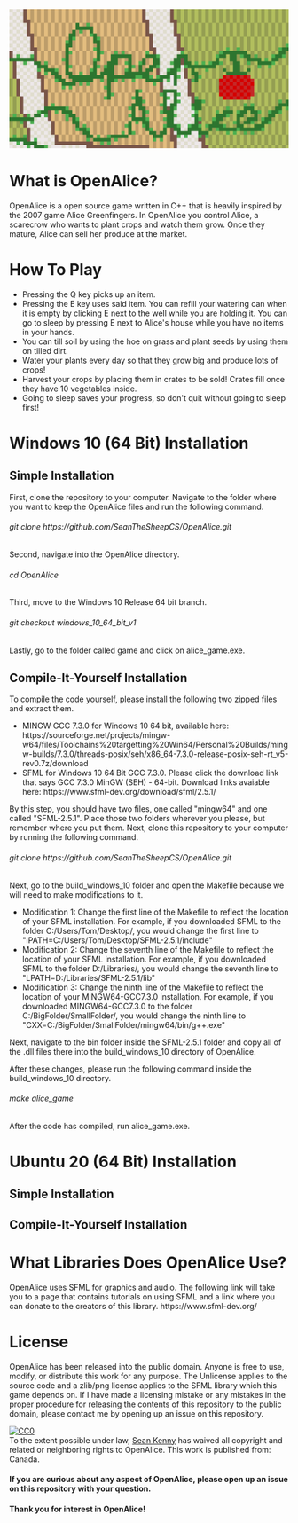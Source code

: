 <img src="readme_images/title.png" alt="Displays the title OpenAlice"> 

<h1> What is OpenAlice? </h1>
<p> OpenAlice is a open source game written in C++ that is heavily inspired by the 2007 game Alice Greenfingers. In OpenAlice you control Alice, a scarecrow who wants to plant crops and watch them grow. Once they mature, Alice can sell her produce at the market. </p>

<h1> How To Play </h1>
<ul>
 <li> Pressing the Q key picks up an item. </li>
 <li> Pressing the E key uses said item. You can refill your watering can when it is empty by clicking E next to the well while you are holding it. You can go to sleep by pressing E next to Alice's house while you have no items in your hands. </li>
 <li> You can till soil by using the hoe on grass and plant seeds by using them on tilled dirt. </li>
 <li> Water your plants every day so that they grow big and produce lots of crops! </li>
 <li> Harvest your crops by placing them in crates to be sold! Crates fill once they have  10 vegetables inside. </li>
 <li> Going to sleep saves your progress, so don't quit without going to sleep first! </li>
</ul>

<h1> Windows 10 (64 Bit) Installation </h1>

<h2> Simple Installation </h2>
<p> First, clone the repository to your computer. Navigate to the folder where you want to keep the OpenAlice files and run the following command.</p>
<h6> git clone https://github.com/SeanTheSheepCS/OpenAlice.git </h6>
<p> Second, navigate into the OpenAlice directory. </p>
<h6> cd OpenAlice </h6>
<p> Third, move to the Windows 10 Release 64 bit branch. </p>
<h6> git checkout windows_10_64_bit_v1 </h6>
<p> Lastly, go to the folder called game and click on alice_game.exe. </p>

<h2> Compile-It-Yourself Installation </h4>
<p> To compile the code yourself, please install the following two zipped files and extract them. </p>
<ul>
 <li> MINGW GCC 7.3.0 for Windows 10 64 bit, available here: https://sourceforge.net/projects/mingw-w64/files/Toolchains%20targetting%20Win64/Personal%20Builds/mingw-builds/7.3.0/threads-posix/seh/x86_64-7.3.0-release-posix-seh-rt_v5-rev0.7z/download </li>
 <li> SFML for Windows 10 64 Bit GCC 7.3.0. Please click the download link that says GCC 7.3.0 MinGW (SEH) - 64-bit. Download links avaiable here: https://www.sfml-dev.org/download/sfml/2.5.1/ </li>
</ul>
<p> By this step, you should have two files, one called "mingw64" and one called "SFML-2.5.1". Place those two folders wherever you please, but remember where you put them. Next, clone this repository to your computer by running the following command. </p>
<h6> git clone https://github.com/SeanTheSheepCS/OpenAlice.git </h6>
<p> Next, go to the build_windows_10 folder and open the Makefile because we will need to make modifications to it. </p>
<ul>
 <li> Modification 1: Change the first line of the Makefile to reflect the location of your SFML installation. For example, if you downloaded SFML to the folder C:/Users/Tom/Desktop/, you would change the first line to "IPATH=C:/Users/Tom/Desktop/SFML-2.5.1/include"</li>
 <li> Modification 2: Change the seventh line of the Makefile to reflect the location of your SFML installation. For example, if you downloaded SFML to the folder D:/Libraries/, you would change the seventh line to "LPATH=D:/Libraries/SFML-2.5.1/lib"</li>
 <li> Modification 3: Change the ninth line of the Makefile to reflect the location of your MINGW64-GCC7.3.0 installation. For example, if you downloaded MINGW64-GCC7.3.0 to the folder C:/BigFolder/SmallFolder/, you would change the ninth line to "CXX=C:/BigFolder/SmallFolder/mingw64/bin/g++.exe"</li>
</ul>
<p> Next, navigate to the bin folder inside the SFML-2.5.1 folder and copy all of the .dll files there into the build_windows_10 directory of OpenAlice. </p>
<p> After these changes, please run the following command inside the build_windows_10 directory. </p>
<h6> make alice_game </h6>
<p> After the code has compiled, run alice_game.exe.</p>
<h1> Ubuntu 20 (64 Bit) Installation </h3>
<h2> Simple Installation </h4>
<p> </p>
<h2> Compile-It-Yourself Installation </h4>
<p> </p>

<h1> What Libraries Does OpenAlice Use? </h1>
<p> OpenAlice uses SFML for graphics and audio. The following link will take you to a page that contains tutorials on using SFML and a link where you can donate to the creators of this library. https://www.sfml-dev.org/ </p>

<h1> License </h1>
<p> 
  OpenAlice has been released into the public domain. Anyone is free to use, modify, or distribute this work for any purpose. The Unlicense applies to the source code and a zlib/png license applies to the SFML library which this game depends on. If I have made a licensing mistake or any mistakes in the proper procedure for releasing the contents of this repository to the public domain, please contact me by opening up an issue on this repository. 
</p>
<p xmlns:dct="http://purl.org/dc/terms/" xmlns:vcard="http://www.w3.org/2001/vcard-rdf/3.0#">
  <a rel="license"
     href="http://creativecommons.org/publicdomain/zero/1.0/">
    <img src="http://i.creativecommons.org/p/zero/1.0/88x31.png" style="border-style: none;" alt="CC0" />
  </a>
  <br />
  To the extent possible under law,
  <a rel="dct:publisher"
     href="https://github.com/SeanTheSheepCS/">
    <span property="dct:title">Sean Kenny</span></a>
  has waived all copyright and related or neighboring rights to
  <span property="dct:title">OpenAlice</span>.
This work is published from:
<span property="vcard:Country" datatype="dct:ISO3166"
      content="CA" about="https://github.com/SeanTheSheepCS/OpenAlice/">
  Canada</span>.
<h4> If you are curious about any aspect of OpenAlice, please open up an issue on this repository with your question. </h4>
<h4> Thank you for interest in OpenAlice! </h4>
</html>
